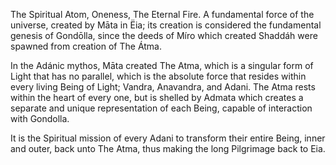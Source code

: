 The Spiritual Atom, Oneness, The Eternal Fire. A fundamental force of the universe, created by Māta in Ëia; its creation is considered the fundamental genesis of Gondōlla, since the deeds of Míro which created Shaddáh were spawned from creation of The Átma.

In the Adánic mythos, Māta created The Atma, which is a singular form of Light that has no parallel, which is the absolute force that resides within every living Being of Light; Vandra, Anavandra, and Adani. The Atma rests within the heart of every one, but is shelled by Admata which creates a separate and unique representation of each Being, capable of interaction with Gondolla. 

It is the Spiritual mission of every Adani to transform their entire Being, inner and outer, back unto The Atma, thus making the long Pilgrimage back to Eia.